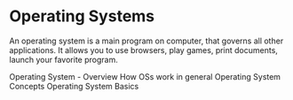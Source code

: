 # Operating Systems

An operating system is a main program on computer, that governs all other applications. It allows you to use browsers, play games, print documents, launch your favorite program.

<BadgeLink colorScheme='yellow' badgeText='Read' href='https://www.tutorialspoint.com/operating_system/os_overview.htm'>Operating System - Overview</BadgeLink>
<BadgeLink colorScheme='yellow' badgeText='Read' href='https://infinite.education/view/how_oss_work_in_general'>How OSs work in general</BadgeLink>
<BadgeLink colorScheme='yellow' badgeText='Read' href='https://codex.cs.yale.edu/avi/os-book/OS10/index.html'>Operating System Concepts</BadgeLink>
<BadgeLink badgeText='Watch' href='https://www.youtube.com/watch?v=9GDX-IyZ_C8'>Operating System Basics </BadgeLink>
